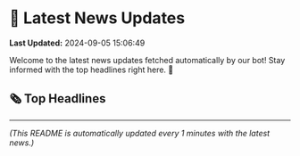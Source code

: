 # 📰 Latest News Updates
**Last Updated:** 2024-09-05 15:06:49

Welcome to the latest news updates fetched automatically by our bot! Stay informed with the top headlines right here. 🚀

## 🗞️ Top Headlines

---
*(This README is automatically updated every 1 minutes with the latest news.)*

